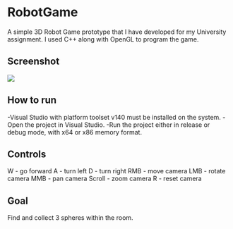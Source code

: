 # RobotGame

A simple 3D Robot Game prototype that I have developed for my University assignment.
I used C++ along with OpenGL to program the game.

<h2>Screenshot</h2>
<img src="https://github.com/marcin388/RobotGame/blob/master/screen.png">

<h2>How to run</h2>
-Visual Studio with platform toolset v140 must be installed on the system.
-Open the project in Visual Studio.
-Run the project either in release or debug mode, with x64 or x86 memory format.

<h2>Controls</h2>
W - go forward
A - turn left
D - turn right
RMB - move camera
LMB - rotate camera
MMB - pan camera
Scroll - zoom camera
R - reset camera

<h2>Goal</h2>
Find and collect 3 spheres within the room.
